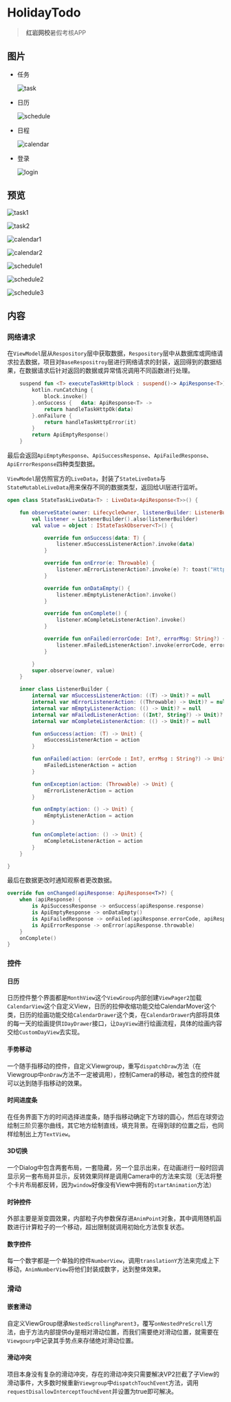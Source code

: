 # HolidayTodo

> ​	**红岩网校**暑假考核APP

## 图片



- 任务

  ![task](https://pics-1307877642.cos.ap-chongqing.myqcloud.com/task.jpg) 

- 日历

   ![schedule](https://pics-1307877642.cos.ap-chongqing.myqcloud.com/schedule.jpg)

- 日程

   ![calendar](https://pics-1307877642.cos.ap-chongqing.myqcloud.com/calendar.jpg)

- 登录

   ![login](https://pics-1307877642.cos.ap-chongqing.myqcloud.com/login.jpg)

## 预览

![task1](https://pics-1307877642.cos.ap-chongqing.myqcloud.com/task1.gif)

![task2](https://pics-1307877642.cos.ap-chongqing.myqcloud.com/task2.gif)

![calendar1](https://pics-1307877642.cos.ap-chongqing.myqcloud.com/calendar1.gif)

![calendar2](https://pics-1307877642.cos.ap-chongqing.myqcloud.com/calendar2.gif)

![schedule1](https://pics-1307877642.cos.ap-chongqing.myqcloud.com/schedule1.gif)

![schedule2](https://pics-1307877642.cos.ap-chongqing.myqcloud.com/schedule2.gif)

![schedule3](https://pics-1307877642.cos.ap-chongqing.myqcloud.com/schedule3.gif)

## 内容

### 网络请求

在`ViewModel`层从`Respository`层中获取数据，`Respository`层中从数据库或网络请求拉去数据，项目对`BaseRespositroy`层进行网络请求的封装，返回得到的数据结果，在数据请求后针对返回的数据或异常情况调用不同函数进行处理。

```kotlin
    suspend fun <T> executeTaskHttp(block : suspend()-> ApiResponse<T>): ApiResponse<T> {
        kotlin.runCatching {
            block.invoke()
        }.onSuccess {   data: ApiResponse<T> ->
            return handleTaskHttpOk(data)
        }.onFailure {
            return handleTaskHttpError(it)
        }
        return ApiEmptyResponse()
    }
```

最后会返回`ApiEmptyResponse`、`ApiSuccessResponse`、`ApiFailedResponse`、`ApiErrorResponse`四种类型数据。

`ViewModel`层仿照官方的`LiveData`，封装了`StateLiveData`与`StateMutableLiveData`用来保存不同的数据类型，返回给UI层进行监听。

```kotlin
open class StateTaskLiveData<T> : LiveData<ApiResponse<T>>() {

    fun observeState(owner: LifecycleOwner, listenerBuilder: ListenerBuilder.() -> Unit) {
        val listener = ListenerBuilder().also(listenerBuilder)
        val value = object : IStateTaskObserver<T>() {

            override fun onSuccess(data: T) {
                listener.mSuccessListenerAction?.invoke(data)
            }

            override fun onError(e: Throwable) {
                listener.mErrorListenerAction?.invoke(e) ?: toast("Http Error")
            }

            override fun onDataEmpty() {
                listener.mEmptyListenerAction?.invoke()
            }

            override fun onComplete() {
                listener.mCompleteListenerAction?.invoke()
            }

            override fun onFailed(errorCode: Int?, errorMsg: String?) {
                listener.mFailedListenerAction?.invoke(errorCode, errorMsg)
            }

        }
        super.observe(owner, value)
    }

    inner class ListenerBuilder {
        internal var mSuccessListenerAction: ((T) -> Unit)? = null
        internal var mErrorListenerAction: ((Throwable) -> Unit)? = null
        internal var mEmptyListenerAction: (() -> Unit)? = null
        internal var mFailedListenerAction: ((Int?, String?) -> Unit)? = null
        internal var mCompleteListenerAction: (() -> Unit)? = null

        fun onSuccess(action: (T) -> Unit) {
            mSuccessListenerAction = action
        }

        fun onFailed(action: (errCode : Int?, errMsg : String?) -> Unit) {
            mFailedListenerAction = action
        }

        fun onException(action: (Throwable) -> Unit) {
            mErrorListenerAction = action
        }

        fun onEmpty(action: () -> Unit) {
            mEmptyListenerAction = action
        }

        fun onComplete(action: () -> Unit) {
            mCompleteListenerAction = action
        }
    }

}
```

最后在数据更改时通知观察者更改数据。

```kotlin
override fun onChanged(apiResponse: ApiResponse<T>?) {
    when (apiResponse) {
        is ApiSuccessResponse -> onSuccess(apiResponse.response)
        is ApiEmptyResponse -> onDataEmpty()
        is ApiFailedResponse -> onFailed(apiResponse.errorCode, apiResponse.errorMsg)
        is ApiErrorResponse -> onError(apiResponse.throwable)
    }
    onComplete()
}
```

### 控件

#### 日历

日历控件整个界面都是`MonthView`这个`ViewGroup`内部创建`ViewPager2`加载`CalendarView`这个自定义View，日历的拉伸收缩功能交给CalendarMover这个类，日历的绘画功能交给`CalendarDrawer`这个类，在`CalendarDrawer`内部将具体的每一天的绘画提供`IDayDrawer`接口，让`DayView`进行绘画流程，具体的绘画内容交给`CustomDayView`去实现。

#### 手势移动

一个随手指移动的控件，自定义Viewgroup，重写`dispatchDraw`方法（在Viewgroup中`onDraw`方法不一定被调用），控制Camera的移动，被包含的控件就可以达到随手指移动的效果。

#### 时间进度条

在任务界面下方的时间选择进度条，随手指移动确定下方球的圆心，然后在球旁边绘制三阶贝塞尔曲线，其它地方绘制直线，填充背景。在得到球的位置之后，也同样绘制出上方`TextView`。

#### 3D切换

一个Dialog中包含两套布局，一套隐藏，另一个显示出来，在动画进行一般时回调显示另一套布局并显示，反转效果同样是调用Camera中的方法来实现（无法将整个卡片布局都反转，因为`window`好像没有View中拥有的`startAnimation`方法）

#### 时钟控件

外部主要是渐变圆效果，内部粒子内参数保存进`AnimPoint`对象，其中调用随机函数进行计算粒子的一个移动，超出限制就调用初始化方法恢复状态。

#### 数字控件

每一个数字都是一个单独的控件`NumberView`，调用`translationY`方法来完成上下移动，`AnimNumberView`将他们封装成数字，达到整体效果。

### 滑动

#### 嵌套滑动

自定义ViewGroup继承`NestedScrollingParent3`，覆写`onNestedPreScroll`方法，由于方法内部提供dy是相对滑动位置，而我们需要绝对滑动位置，就需要在`Viewgourp`中记录其手势点来存储绝对滑动位置。

#### 滑动冲突

项目本身没有复杂的滑动冲突，存在的滑动冲突只需要解决VP2拦截了子View的滑动事件，大多数时候重新`Viewgroup`中`dispatchTouchEvent`方法，调用`requestDisallowInterceptTouchEvent`并设置为true即可解决。



